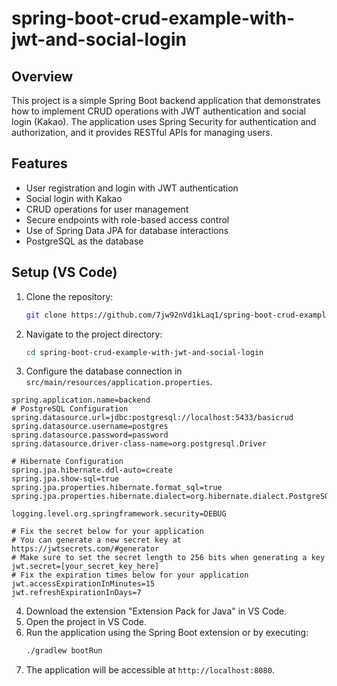 # spring-boot-crud-example-with-jwt-and-social-login

## Overview
This project is a simple Spring Boot backend application that demonstrates how to implement CRUD operations with JWT authentication and social login (Kakao). The application uses Spring Security for authentication and authorization, and it provides RESTful APIs for managing users.

## Features
- User registration and login with JWT authentication
- Social login with Kakao
- CRUD operations for user management
- Secure endpoints with role-based access control
- Use of Spring Data JPA for database interactions
- PostgreSQL as the database

## Setup (VS Code)
1. Clone the repository:
    ```bash
    git clone https://github.com/7jw92nVd1kLaq1/spring-boot-crud-example-with-jwt-and-social-login.git
    ```
2. Navigate to the project directory:
    ```bash
    cd spring-boot-crud-example-with-jwt-and-social-login
    ```
3. Configure the database connection in `src/main/resources/application.properties`.
```
spring.application.name=backend
# PostgreSQL Configuration
spring.datasource.url=jdbc:postgresql://localhost:5433/basicrud
spring.datasource.username=postgres
spring.datasource.password=password
spring.datasource.driver-class-name=org.postgresql.Driver

# Hibernate Configuration
spring.jpa.hibernate.ddl-auto=create 
spring.jpa.show-sql=true
spring.jpa.properties.hibernate.format_sql=true
spring.jpa.properties.hibernate.dialect=org.hibernate.dialect.PostgreSQLDialect

logging.level.org.springframework.security=DEBUG

# Fix the secret below for your application
# You can generate a new secret key at https://jwtsecrets.com/#generator
# Make sure to set the secret length to 256 bits when generating a key
jwt.secret=[your_secret_key_here]
# Fix the expiration times below for your application
jwt.accessExpirationInMinutes=15
jwt.refreshExpirationInDays=7
```

4. Download the extension "Extension Pack for Java" in VS Code.
5. Open the project in VS Code.
6. Run the application using the Spring Boot extension or by executing:
    ```bash
    ./gradlew bootRun
    ```
7. The application will be accessible at `http://localhost:8080`.